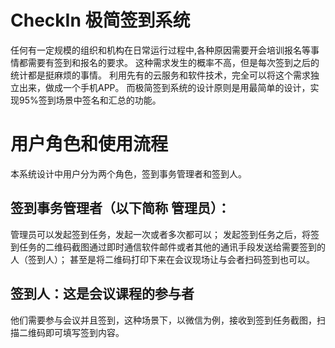 # CheckIn 极简签到系统

任何有一定规模的组织和机构在日常运行过程中,各种原因需要开会培训报名等事情都需要有签到和报名的要求。
这种需求发生的概率不高，但是每次签到之后的统计都是挺麻烦的事情。
利用先有的云服务和软件技术，完全可以将这个需求独立出来，做成一个手机APP。
而极简签到系统的设计原则是用最简单的设计，实现95%签到场景中签名和汇总的功能。

# 用户角色和使用流程
本系统设计中用户分为两个角色，签到事务管理者和签到人。
## 签到事务管理者（以下简称 管理员）：
管理员可以发起签到任务，发起一次或者多次都可以；
发起签到任务之后，将签到任务的二维码截图通过即时通信软件邮件或者其他的通讯手段发送给需要签到的人（签到人）；
甚至是将二维码打印下来在会议现场让与会者扫码签到也可以。
## 签到人：这是会议课程的参与者
他们需要参与会议并且签到，这种场景下，以微信为例，接收到签到任务截图，扫描二维码即可填写签到内容。
